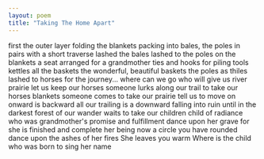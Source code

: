 ```yaml
---
layout: poem
title: "Taking The Home Apart"
---
```


first the outer layer
folding the blankets
packing into bales, the poles in pairs
with a short traverse lashed
the bales lashed to the poles
on the blankets a seat arranged
for a grandmother
ties and hooks for piling tools kettles
all  the baskets the wonderful, beautiful baskets
the poles as thiles lashed to horses for the journey...  where can we go
who will give us river prairie
		let us keep our horses
someone lurks along our trail
to take our horses blankets
someone comes to take our prairie
tell us to move on onward is backward
all our trailing is a downward
falling into ruin until in the darkest forest
of our wander waits to take our children
child of radiance who was
grandmother's promise and fulfillment
dance upon her grave
for she is finished and complete
her being now a circle you have rounded
dance upon the ashes of her fires
She leaves you warm
Where is the child who was born
		to sing her name
